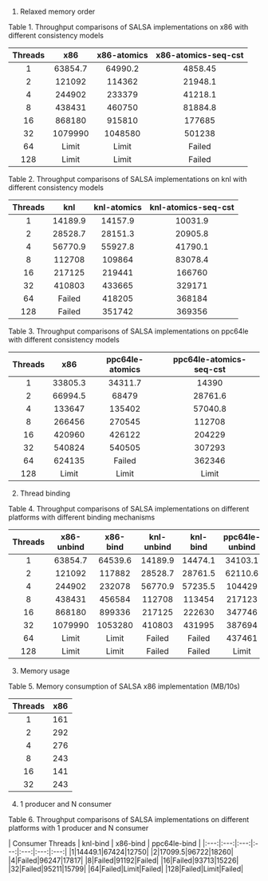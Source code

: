 1. Relaxed memory order


Table 1. Throughput comparisons of SALSA implementations on x86 with different consistency models

| Threads | x86 | x86-atomics | x86-atomics-seq-cst |
|:---:|:---:|:---:|:---:|
|1|63854.7|64990.2|4858.45|
|2|121092|114362|21948.1|
|4|244902|233379|41218.1|
|8|438431|460750|81884.8|
|16|868180|915810|177685|
|32|1079990|1048580|501238|
|64|Limit|Limit|Failed|
|128|Limit|Limit|Failed|

Table 2. Throughput comparisons of SALSA implementations on knl with different consistency models

| Threads | knl | knl-atomics | knl-atomics-seq-cst |
|:---:|:---:|:---:|:---:|
|1|14189.9|14157.9|10031.9|
|2|28528.7|28151.3|20905.8|
|4|56770.9|55927.8|41790.1|
|8|112708|109864|83078.4|
|16|217125|219441|166760|
|32|410803|433665|329171|
|64|Failed| 418205|368184|
|128|Failed | 351742|369356|

Table 3. Throughput comparisons of SALSA implementations on ppc64le with different consistency models

| Threads | x86 | ppc64le-atomics | ppc64le-atomics-seq-cst |
|:---:|:---:|:---:|:---:|
|1|33805.3|34311.7|14390|
|2|66994.5|68479|28761.6|
|4|133647|135402|57040.8|
|8|266456|270545|112708|
|16|420960|426122|204229|
|32|540824|540505|307293|
|64|624135|Failed|362346|
|128|Limit|Limit|Limit|

2. Thread binding

Table 4. Throughput comparisons of SALSA implementations on different platforms with different binding mechanisms

| Threads | x86-unbind | x86-bind | knl-unbind | knl-bind | ppc64le-unbind | ppc64le-bind |
|:---:|:---:|:---:|:---:|:---:|:---:|:---:|
|1|63854.7|64539.6|14189.9|14474.1|34103.1|33805.3|
|2|121092|117882|28528.7|28761.5|62110.6|66994.5|
|4|244902|232078|56770.9|57235.5|104429|133647|
|8|438431|456584|112708|113454|217123|266456|
|16|868180|899336|217125|222630|347746|420960|
|32|1079990|1053280|410803|431995|387694|540824|
|64|Limit|Limit|Failed| Failed|437461|624135|
|128|Limit|Limit|Failed | Failed|Limit|Limit|

3. Memory usage

Table 5. Memory consumption of SALSA x86 implementation (MB/10s)

| Threads | x86 |
|:---:|:---:|
|1| 161 |
|2| 292 |
|4| 276 |
|8| 243 |
|16| 141 |
|32| 243 |

4. 1 producer and N consumer

Table 6. Throughput comparisons of SALSA implementations on different platforms with 1 producer and N consumer

| Consumer Threads | knl-bind | x86-bind | ppc64le-bind |
|:---:|:---:|:---:|:---:|:---:|:---:|:---:|
|1|14449.1|67424|12750|
|2|17099.5|96722|18260|
|4|Failed|96247|17817|
|8|Failed|91192|Failed|
|16|Failed|93713|15226|
|32|Failed|95211|15799|
|64|Failed|Limit|Failed|
|128|Failed|Limit|Failed|
